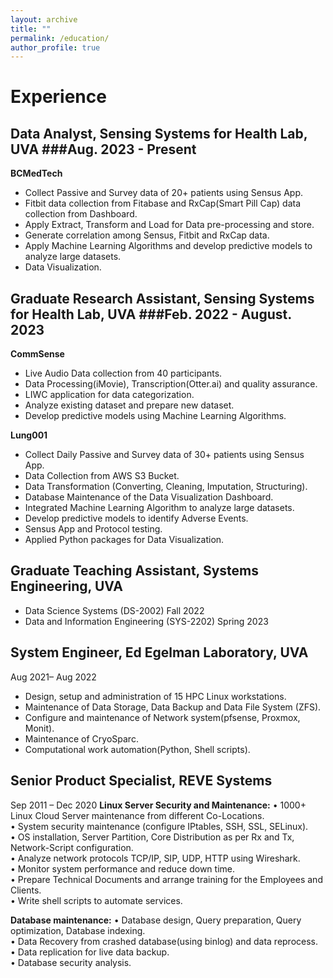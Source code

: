 ```yaml
---
layout: archive
title: ""
permalink: /education/
author_profile: true
---
```





# Experience

## **Data Analyst, Sensing Systems for Health Lab, UVA**       ###Aug. 2023 - Present

**BCMedTech**  
- Collect Passive and Survey data of 20+ patients using Sensus App.  
- Fitbit data collection from Fitabase and RxCap(Smart Pill Cap) data collection from Dashboard.  
- Apply Extract, Transform and Load for Data pre-processing and store.  
- Generate correlation among Sensus, Fitbit and RxCap data.  
- Apply Machine Learning Algorithms and develop predictive models to analyze large datasets.  
- Data Visualization.  


## **Graduate Research Assistant, Sensing Systems for Health Lab, UVA**     ###Feb. 2022 - August. 2023  

**CommSense** 
- Live Audio Data collection from 40 participants.
- Data Processing(iMovie), Transcription(Otter.ai) and quality assurance.
- LIWC application for data categorization.
- Analyze existing dataset and prepare new dataset.
- Develop predictive models using Machine Learning Algorithms.

**Lung001**
- Collect Daily Passive and Survey data of 30+ patients using Sensus App.
- Data Collection from AWS S3 Bucket.
- Data Transformation (Converting, Cleaning, Imputation, Structuring).
- Database Maintenance of the Data Visualization Dashboard.
- Integrated Machine Learning Algorithm to analyze large datasets.
- Develop predictive models to identify Adverse Events.
- Sensus App and Protocol testing.
- Applied Python packages for Data Visualization.





## **Graduate Teaching Assistant, Systems Engineering, UVA**  
- Data Science Systems (DS-2002)        Fall 2022
- Data and Information Engineering (SYS-2202)      Spring 2023
 

## **System Engineer, Ed Egelman Laboratory, UVA**      
Aug 2021– Aug 2022  
- Design, setup and administration of 15 HPC Linux workstations.
- Maintenance of Data Storage, Data Backup and Data File System (ZFS).
- Configure and maintenance of Network system(pfsense, Proxmox, Monit).
- Maintenance of CryoSparc.
- Computational work automation(Python, Shell scripts).


## **Senior Product Specialist, REVE Systems**         
Sep 2011 – Dec 2020
**Linux Server Security and Maintenance:**
• 1000+ Linux Cloud Server maintenance from different Co-Locations.  
• System security maintenance (configure IPtables, SSH, SSL, SELinux).  
• OS installation, Server Partition, Core Distribution as per Rx and Tx, Network-Script configuration.  
• Analyze network protocols TCP/IP, SIP, UDP, HTTP using Wireshark.  
• Monitor system performance and reduce down time.  
• Prepare Technical Documents and arrange training for the Employees and Clients.  
• Write shell scripts to automate services.  

**Database maintenance:**
• Database design, Query preparation, Query optimization, Database indexing.  
• Data Recovery from crashed database(using binlog) and data reprocess.  
• Data replication for live data backup.  
• Database security analysis.  

